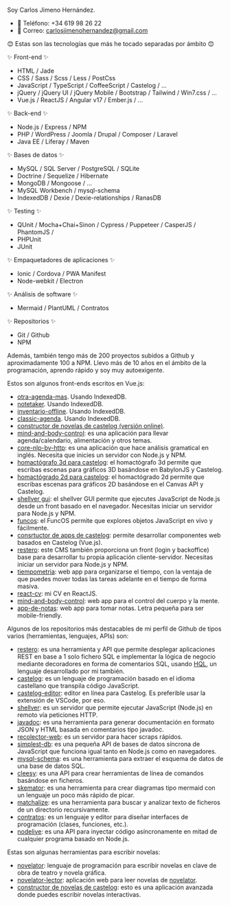 Soy Carlos Jimeno Hernández.

- 📱 Teléfono: +34 619 98 26 22
- 📨 Correo: carlosjimenohernandez@gmail.com

😊 Estas son las tecnologías que más he tocado separadas por ámbito 😊

✨ Front-end ✨

- HTML / Jade
- CSS / Sass / Scss / Less / PostCss
- JavaScript / TypeScript / CoffeeScript / Castelog / ...
- jQuery / jQuery UI / jQuery Mobile / Bootstrap / Tailwind / Win7.css / ...
- Vue.js / ReactJS / Angular v17 / Ember.js / ...

✨ Back-end ✨

- Node.js / Express / NPM
- PHP / WordPress / Joomla / Drupal / Composer / Laravel
- Java EE / Liferay / Maven

✨ Bases de datos ✨

- MySQL / SQL Server / PostgreSQL / SQLite
- Doctrine / Sequelize / Hibernate
- MongoDB / Mongoose / ...
- MySQL Workbench / mysql-schema
- IndexedDB / Dexie / Dexie-relationships / RanasDB

✨ Testing ✨

- QUnit / Mocha+Chai+Sinon / Cypress / Puppeteer / CasperJS / PhantomJS / 
- PHPUnit
- JUnit

✨ Empaquetadores de aplicaciones ✨

- Ionic / Cordova / PWA Manifest
- Node-webkit / Electron

✨ Análisis de software ✨

- Mermaid / PlantUML / Contratos

✨ Repositorios ✨

- Git / Github
- NPM

Además, también tengo más de 200 proyectos subidos a Github y aproximadamente 100 a NPM. Llevo más de 10 años en el ámbito de la programación, aprendo rápido y soy muy autoexigente.

Estos son algunos front-ends escritos en Vue.js:
- [otra-agenda-mas](https://allnulled.github.io/otra-agenda-mas/#/). Usando IndexedDB.
- [notetaker](https://allnulled.github.io/notetaker/#/). Usando IndexedDB.
- [inventario-offline](https://allnulled.github.io/inventario-offline/#/). Usando IndexedDB.
- [classic-agenda](https://allnulled.github.io/classic-agenda/#/). Usando IndexedDB.
- [constructor de novelas de castelog (versión online)](https://allnulled.github.io/constructor-de-novelas-de-castelog/#/).
- [mind-and-body-control](https://allnulled.github.io/mind-and-body-control/): es una aplicación para llevar agenda/calendario, alimentación y otros temas.
- [core-nlp-by-http](https://github.com/allnulled/core-nlp-by-http): es una aplicación que hace análisis gramatical en inglés. Necesita que inicies un servidor con Node.js y NPM.
- [homactógrafo 3d para castelog](https://allnulled.github.io/constructor-de-homactogramas-3d-de-castelog/paloman-11/index.1.html#/): el homactógrafo 3d permite que escribas escenas para gráficos 3D basándose en BabylonJS y Castelog.
- [homactógrado 2d para castelog](https://allnulled.github.io/constructor-de-homactogramas-de-castelog/#/): el homactógrado 2d permite que escribas escenas para gráficos 2D basándose en el Canvas API y Castelog.
- [shellver gui](https://github.com/allnulled/shellver): el shellver GUI permite que ejecutes JavaScript de Node.js desde un front basado en el navegador. Necesitas iniciar un servidor para Node.js y NPM.
- [funcos](https://allnulled.github.io/funcos/#/): el FuncOS permite que explores objetos JavaScript en vivo y fácilmente.
- [consrtuctor de apps de castelog](https://allnulled.github.io/constructor-de-apps-de-castelog/#/): permite desarrollar componentes web basados en Castelog (Vue.js).
- [restero](https://github.com/allnulled/restero): este CMS también proporciona un front (login y backoffice) base para desarrollar tu propia aplicación cliente-servidor. Necesitas iniciar un servidor para Node.js y NPM.
- [tiempometria](https://allnulled.github.io/tiempometria/index.html#/tareas): web app para organizarse el tiempo, con la ventaja de que puedes mover todas las tareas adelante en el tiempo de forma masiva.
- [react-cv](https://allnulled.github.io/react-cv/#/): mi CV en ReactJS.
- [mind-and-body-control](https://allnulled.github.io/mind-and-body-control/): web app para el control del cuerpo y la mente.
- [app-de-notas](https://allnulled.github.io/app-de-notas/#/): web app para tomar notas. Letra pequeña para ser mobile-friendly.

Algunos de los repositorios más destacables de mi perfil de Github de tipos varios (herramientas, lenguajes, APIs) son:

- [restero](https://github.com/allnulled/restero): es una herramienta y API que permite desplegar aplicaciones REST en base a 1 solo fichero SQL e implementar la lógica de negocio mediante decoradores en forma de comentarios SQL, usando [HQL](https://github.com/allnulled/hyper-query-language), un lenguaje desarrollado por mí también.
- [castelog](https://github.com/allnulled/castelog): es un lenguaje de programación basado en el idioma castellano que transpila código JavaScript.
- [castelog-editor](https://github.com/allnulled/castelog-editor): editor en línea para Castelog. Es preferible usar la extensión de VSCode, por eso.
- [shellver](https://github.com/allnulled/shellver): es un servidor que permite ejecutar JavaScript (Node.js) en remoto vía peticiones HTTP.
- [javadoc](https://github.com/allnulled/javadoc): es una herramienta para generar documentación en formato JSON y HTML basada en comentarios tipo javadoc.
- [recolector-web](https://github.com/allnulled/recolector-web): es un servidor para hacer scraps rápidos.
- [simplest-db](https://github.com/allnulled/simplest-db): es una pequeña API de bases de datos síncrona de JavaScript que funciona igual tanto en Node.js como en navegadores.
- [mysql-schema](https://github.com/allnulled/mysql-schema): es una herramienta para extraer el esquema de datos de una base de datos SQL.
- [cleesy](https://github.com/allnulled/cleesy): es una API para crear herramientas de línea de comandos basándose en ficheros.
- [skemator](https://github.com/allnulled/skemator): es una herramienta para crear diagramas tipo mermaid con un lenguaje un poco más rápido de picar.
- [matchalize](https://github.com/allnulled/matchalize): es una herramienta para buscar y analizar texto de ficheros de un directorio recursivamente.
- [contratos](https://github.com/allnulled/contratos): es un lenguaje y editor para diseñar interfaces de programación (clases, funciones, etc.).
- [nodelive](https://github.com/allnulled/nodelive): es una API para inyectar código asíncronamente en mitad de cualquier programa basado en Node.js.


Estas son algunas herramientas para escribir novelas:

- [novelator](https://github.com/allnulled/novelator): lenguaje de programación para escribir novelas en clave de obra de teatro y novela gráfica.
- [novelator-lector](https://github.com/allnulled/novelator-lector): aplicación web para leer novelas de [novelator](https://github.com/allnulled/novelator).
- [constructor de novelas de castelog](https://github.com/allnulled/constructor-de-novelas-de-castelog): esto es una aplicación avanzada donde puedes escribir novelas interactivas.
